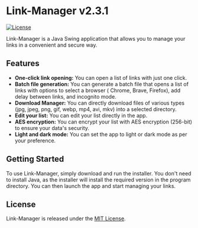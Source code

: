 # Link-Manager v2.3.1

[![License](https://img.shields.io/badge/license-MIT-blue.svg)](https://github.com/justinvollmer/LinkManager/blob/main/LICENSE)

Link-Manager is a Java Swing application that allows you to manage your links in a convenient and secure way.

## Features

- **One-click link opening:** You can open a list of links with just one click.
- **Batch file generation:** You can generate a batch file that opens a list of links with options to select a browser (
  Chrome, Brave, Firefox), add delay between links, and incognito mode.
- **Download Manager:** You can directly download files of various types (jpg, jpeg, png, gif, webp, mp4, avi, mkv) into
  a selected directory.
- **Edit your list:** You can edit your list directly in the app.
- **AES encryption:** You can encrypt your list with AES encryption (256-bit) to ensure your data's security.
- **Light and dark mode:** You can set the app to light or dark mode as per your preference.

## Getting Started

To use Link-Manager, simply download and run the installer. You don't need to install Java, as the installer will
install the required version in the program directory. You can then launch the app and start managing your links.

## License

Link-Manager is released under the [MIT License](https://github.com/justinvollmer/LinkManager/blob/main/LICENSE).
